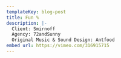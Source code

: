 ```yaml
---
templateKey: blog-post
title: Fun %
description: |-
  Client: Smirnoff
  Agency: 72andSunny
  Original Music & Sound Design: Antfood
embed url: https://vimeo.com/316915715
---
```

